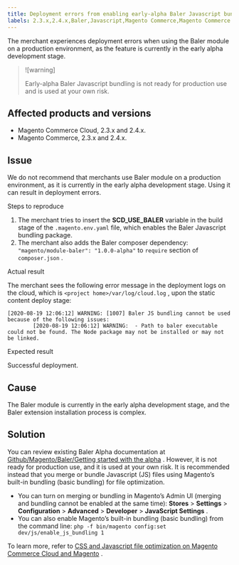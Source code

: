 ```yaml
---
title: Deployment errors from enabling early-alpha Baler Javascript bundling build
labels: 2.3.x,2.4.x,Baler,Javascript,Magento Commerce,Magento Commerce Cloud,deploy,deployment,deployment error,deployment fails,github,troubleshooting
---
```


The merchant experiences deployment errors when using the Baler module on a production environment, as the feature is currently in the early alpha development stage.

>![warning]
>
>Early-alpha Baler Javascript bundling is not ready for production use and is used at your own risk.

## Affected products and versions

* Magento Commerce Cloud, 2.3.x and 2.4.x.
* Magento Commerce, 2.3.x and 2.4.x.

## Issue

We do not recommend that merchants use Baler module on a production environment, as it is currently in the early alpha development stage. Using it can result in deployment errors.

 <span class="wysiwyg-underline">Steps to reproduce</span> 

1. The merchant tries to insert the **SCD\_USE\_BALER** variable in the build stage of the `.magento.env.yaml` file, which enables the Baler Javascript bundling package.
1. The merchant also adds the Baler composer dependency: `"magento/module-baler": "1.0.0-alpha"` to `require` section of `composer.json` .

 <span class="wysiwyg-underline">Actual result</span> 

The merchant sees the following error message in the deployment logs on the cloud, which is `<project home>/var/log/cloud.log` , upon the static content deploy stage:

```clike
[2020-08-19 12:06:12] WARNING: [1007] Baler JS bundling cannot be used because of the following issues:
        [2020-08-19 12:06:12] WARNING:  - Path to baler executable could not be found. The Node package may not be installed or may not be linked.
```

 <span class="wysiwyg-underline">Expected result</span> 

Successful deployment.

## Cause

The Baler module is currently in the early alpha development stage, and the Baler extension installation process is complex.

## Solution

You can review existing Baler Alpha documentation at [Github/Magento/Baler/Getting started with the alpha](https://github.com/magento/baler/blob/master/docs/ALPHA.md) . [ ](https://github.com/magento/baler/blob/master/docs/ALPHA.md) However, it is not ready for production use, and it is used at your own risk.  It is recommended instead that you merge or bundle Javascript (JS) files using Magento’s built-in bundling (basic bundling) for file optimization.

* You can turn on merging or bundling in Magento’s Admin UI (merging and bundling cannot be enabled at the same time): **Stores** > **Settings** > **Configuration** > **Advanced** > **Developer** > **JavaScript Settings** .
* You can also enable Magento’s built-in bundling (basic bundling) from the command line: `php -f bin/magento config:set dev/js/enable_js_bundling 1` 

To learn more, refer to [CSS and Javascript file optimization on Magento Commerce Cloud and Magento](https://support.magento.com/hc/en-us/articles/360044482152) .